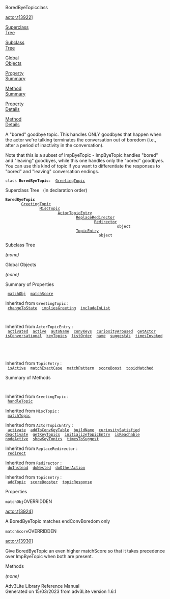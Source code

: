 ---
---
<span class="title">BoredByeTopic</span><span class="type">class</span>

[actor.t](../file/actor.t.html)\[[3922](../source/actor.t.html#3922)\]

[Superclass  
Tree](#_SuperClassTree_)

[Subclass  
Tree](#_SubClassTree_)

[Global  
Objects](#_ObjectSummary_)

[Property  
Summary](#_PropSummary_)

[Method  
Summary](#_MethodSummary_)

[Property  
Details](#_Properties_)

[Method  
Details](#_Methods_)

<div class="fdesc">

A "bored" goodbye topic. This handles ONLY goodbyes that happen when the
actor we're talking terminates the conversation out of boredom (i.e.,
after a period of inactivity in the conversation).

Note that this is a subset of ImpByeTopic - ImpByeTopic handles "bored"
and "leaving" goodbyes, while this one handles only the "bored"
goodbyes. You can use this kind of topic if you want to differentiate
the responses to "bored" and "leaving" conversation endings.

`class `**`BoredByeTopic`**` :   `[`GreetingTopic`](../object/GreetingTopic.html)

</div>

<span id="_SuperClassTree_"></span>

<div class="mjhd">

<span class="hdln">Superclass Tree</span>   (in declaration order)

</div>

**`BoredByeTopic`**  
`         `[`GreetingTopic`](../object/GreetingTopic.html)  
`                 `[`MiscTopic`](../object/MiscTopic.html)  
`                         `[`ActorTopicEntry`](../object/ActorTopicEntry.html)  
`                                 `[`ReplaceRedirector`](../object/ReplaceRedirector.html)  
`                                         `[`Redirector`](../object/Redirector.html)  
`                                                 object`  
`                                 `[`TopicEntry`](../object/TopicEntry.html)  
`                                         object`  
<span id="_SubClassTree_"></span>

<div class="mjhd">

<span class="hdln">Subclass Tree</span>  

</div>

*(none)* <span id="_ObjectSummary_"></span>

<div class="mjhd">

<span class="hdln">Global Objects</span>  

</div>

*(none)* <span id="_PropSummary_"></span>

<div class="mjhd">

<span class="hdln">Summary of Properties</span>  

</div>

` `[`matchObj`](#matchObj)`  `[`matchScore`](#matchScore)`  `

Inherited from `GreetingTopic` :  
` `[`changeToState`](../object/GreetingTopic.html#changeToState)`  `[`impliesGreeting`](../object/GreetingTopic.html#impliesGreeting)`  `[`includeInList`](../object/GreetingTopic.html#includeInList)`  `

` `

Inherited from `ActorTopicEntry` :  
` `[`activated`](../object/ActorTopicEntry.html#activated)`  `[`active`](../object/ActorTopicEntry.html#active)`  `[`autoName`](../object/ActorTopicEntry.html#autoName)`  `[`convKeys`](../object/ActorTopicEntry.html#convKeys)`  `[`curiosityAroused`](../object/ActorTopicEntry.html#curiosityAroused)`  `[`getActor`](../object/ActorTopicEntry.html#getActor)`  `[`isConversational`](../object/ActorTopicEntry.html#isConversational)`  `[`keyTopics`](../object/ActorTopicEntry.html#keyTopics)`  `[`listOrder`](../object/ActorTopicEntry.html#listOrder)`  `[`name`](../object/ActorTopicEntry.html#name)`  `[`suggestAs`](../object/ActorTopicEntry.html#suggestAs)`  `[`timesInvoked`](../object/ActorTopicEntry.html#timesInvoked)`  `

` `

` `

Inherited from `TopicEntry` :  
` `[`isActive`](../object/TopicEntry.html#isActive)`  `[`matchExactCase`](../object/TopicEntry.html#matchExactCase)`  `[`matchPattern`](../object/TopicEntry.html#matchPattern)`  `[`scoreBoost`](../object/TopicEntry.html#scoreBoost)`  `[`topicMatched`](../object/TopicEntry.html#topicMatched)`  `

<span id="_MethodSummary_"></span>

<div class="mjhd">

<span class="hdln">Summary of Methods</span>  

</div>

` `

Inherited from `GreetingTopic` :  
` `[`handleTopic`](../object/GreetingTopic.html#handleTopic)`  `

Inherited from `MiscTopic` :  
` `[`matchTopic`](../object/MiscTopic.html#matchTopic)`  `

Inherited from `ActorTopicEntry` :  
` `[`activate`](../object/ActorTopicEntry.html#activate)`  `[`addToConvKeyTable`](../object/ActorTopicEntry.html#addToConvKeyTable)`  `[`buildName`](../object/ActorTopicEntry.html#buildName)`  `[`curiositySatisfied`](../object/ActorTopicEntry.html#curiositySatisfied)`  `[`deactivate`](../object/ActorTopicEntry.html#deactivate)`  `[`getKeyTopics`](../object/ActorTopicEntry.html#getKeyTopics)`  `[`initializeTopicEntry`](../object/ActorTopicEntry.html#initializeTopicEntry)`  `[`isReachable`](../object/ActorTopicEntry.html#isReachable)`  `[`nodeActive`](../object/ActorTopicEntry.html#nodeActive)`  `[`showKeyTopics`](../object/ActorTopicEntry.html#showKeyTopics)`  `[`timesToSuggest`](../object/ActorTopicEntry.html#timesToSuggest)`  `

Inherited from `ReplaceRedirector` :  
` `[`redirect`](../object/ReplaceRedirector.html#redirect)`  `

Inherited from `Redirector` :  
` `[`doInstead`](../object/Redirector.html#doInstead)`  `[`doNested`](../object/Redirector.html#doNested)`  `[`doOtherAction`](../object/Redirector.html#doOtherAction)`  `

Inherited from `TopicEntry` :  
` `[`addTopic`](../object/TopicEntry.html#addTopic)`  `[`scoreBooster`](../object/TopicEntry.html#scoreBooster)`  `[`topicResponse`](../object/TopicEntry.html#topicResponse)`  `

<span id="_Properties_"></span>

<div class="mjhd">

<span class="hdln">Properties</span>  

</div>

<span id="matchObj"></span>

`matchObj`<span class="rem">OVERRIDDEN</span>

[actor.t](../file/actor.t.html)\[[3924](../source/actor.t.html#3924)\]

<div class="desc">

A BoredByeTopic matches endConvBoredom only

</div>

<span id="matchScore"></span>

`matchScore`<span class="rem">OVERRIDDEN</span>

[actor.t](../file/actor.t.html)\[[3930](../source/actor.t.html#3930)\]

<div class="desc">

Give BoredByeTopic an even higher matchScore so that it takes precedence
over ImpByeTopic when both are present.

</div>

<span id="_Methods_"></span>

<div class="mjhd">

<span class="hdln">Methods</span>  

</div>

*(none)*

<div class="ftr">

Adv3Lite Library Reference Manual  
Generated on 15/03/2023 from adv3Lite version 1.6.1

</div>

